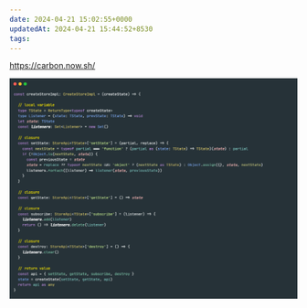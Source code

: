 ```yaml
---
date: 2024-04-21 15:02:55+0000
updatedAt: 2024-04-21 15:44:52+8530
tags: 
---
```

https://carbon.now.sh/

![Pasted image 20240119224729](real-resource-image/Pasted%20image%2020240119224729.png)